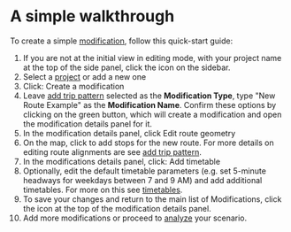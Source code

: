 # A simple walkthrough

To create a simple [modification](../glossary.md#modification), follow this quick-start guide:

1. If you are not at the initial view in editing mode, with your project name at the top of the side panel, click the <i class="fa fa-cubes"></i> icon on the sidebar.
1. Select a [project](../glossary.md#project) or add a new one
1. Click: <span class="btn btn-success"><i class="fa fa-plus"></i> Create a modification</span>
1. Leave [add trip pattern](./modifications.md#add-trip-pattern) selected as the **Modification Type**, type "New Route Example" as the **Modification Name**. Confirm these options by clicking on the green button, which will create a modification and open the modification details panel for it.
1. In the modification details panel, click <span class="btn btn-warning"><i class="fa fa-pencil"></i> Edit route geometry</span>
1. On the map, click to add stops for the new route. For more details on editing route alignments are see [add trip pattern](./modifications.md#add-trip-pattern).
1. In the modifications details panel, click: <span class="btn btn-success"><i class="fa fa-plus"></i> Add timetable</span>
1. Optionally, edit the default timetable parameters (e.g. set 5-minute headways for weekdays between 7 and 9 AM) and add additional timetables. For more on this see [timetables](./timetable.md).
1. To save your changes and return to the main list of Modifications, click the <i class="fa fa-chevron-left"></i> icon at the top of the modification details panel.
1. Add more modifications or proceed to [analyze](../analysis/) your scenario.
